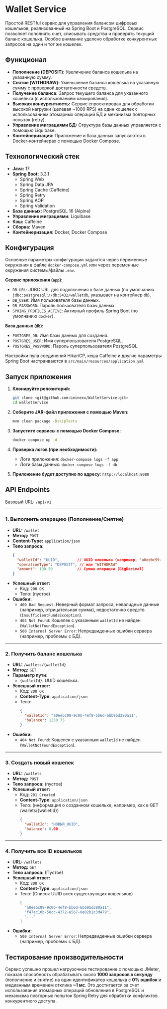 # Wallet Service

Простой RESTful сервис для управления балансом цифровых кошельков, реализованный на Spring Boot и PostgreSQL. Сервис позволяет пополнять счет, списывать средства и проверять текущий баланс кошелька. Особое внимание уделено обработке конкурентных запросов на один и тот же кошелек.

## Функционал

*   **Пополнение (DEPOSIT):** Увеличение баланса кошелька на указанную сумму.
*   **Снятие (WITHDRAW):** Уменьшение баланса кошелька на указанную сумму с проверкой достаточности средств.
*   **Получение баланса:** Запрос текущего баланса для указанного кошелька (с использованием кэширования).
*   **Высокая конкурентность:** Сервис спроектирован для обработки высокой нагрузки (целевая ~1000 RPS) на один кошелек с использованием атомарных операций БД и механизма повторных попыток (retry).
*   **Управление миграциями БД:** Структура базы данных управляется с помощью Liquibase.
*   **Контейнеризация:** Приложение и база данных запускаются в Docker-контейнерах с помощью Docker Compose.

## Технологический стек

*   **Java:** 17
*   **Spring Boot:** 3.3.1
    *   Spring Web
    *   Spring Data JPA
    *   Spring Cache (Caffeine)
    *   Spring Retry
    *   Spring AOP
    *   Spring Validation
*   **База данных:** PostgreSQL 16 (Alpine)
*   **Управление миграциями:** Liquibase
*   **Кэш:** Caffeine
*   **Сборка:** Maven
*   **Контейнеризация:** Docker, Docker Compose

## Конфигурация

Основные параметры конфигурации задаются через переменные окружения в файле `docker-compose.yml` или через переменные окружения системы/файлы `.env`.

**Сервис приложения (`app`):**

*   `DB_URL`: JDBC URL для подключения к базе данных (по умолчанию `jdbc:postgresql://db:5432/walletdb`, указывает на контейнер `db`).
*   `DB_USER`: Имя пользователя базы данных.
*   `DB_PASSWORD`: Пароль пользователя базы данных.
*   `SPRING_PROFILES_ACTIVE`: Активный профиль Spring Boot (по умолчанию `docker`).

**База данных (`db`):**

*   `POSTGRES_DB`: Имя базы данных для создания.
*   `POSTGRES_USER`: Имя суперпользователя PostgreSQL.
*   `POSTGRES_PASSWORD`: Пароль суперпользователя PostgreSQL.

Настройки пула соединений HikariCP, кеша Caffeine и другие параметры Spring Boot настраиваются в `src/main/resources/application.yml`

## Запуск приложения

1.  **Клонируйте репозиторий:**
    ```bash
    git clone <git@github.com:Lminexx/WalletService.git>
    cd walletService
    ```

2.  **Соберите JAR-файл приложения с помощью Maven:**
    ```bash
    mvn clean package -DskipTests
    ```

3.  **Запустите сервисы с помощью Docker Compose:**
    ```bash
    docker-compose up -d
    ```

4.  **Проверка логов (при необходимости):**
    *   Логи приложения: `docker-compose logs -f app`
    *   Логи базы данных: `docker-compose logs -f db`

5.  **Приложение будет доступно по адресу:** `http://localhost:8080`

## API Endpoints

Базовый URL: `/api/v1`

---

### 1. Выполнить операцию (Пополнение/Снятие)

*   **URL:** `/wallet`
*   **Метод:** `POST`
*   **Content-Type:** `application/json`
*   **Тело запроса:**
    ```json
    {
      "walletId": "UUID",        // UUID кошелька (например, "a0eebc99-9c0b-4ef8-bb6d-6bb9bd380a11")
      "operationType": "DEPOSIT", // или "WITHDRAW"
      "amount": 100.50           // Сумма операции (BigDecimal)
    }
    ```
*   **Успешный ответ:**
    *   Код: `200 OK`
    *   Тело: (пустое)
*   **Ошибки:**
    *   `400 Bad Request`: Неверный формат запроса, невалидные данные (например, отрицательная сумма), недостаточно средств (`InsufficientFundsException`).
    *   `404 Not Found`: Кошелек с указанным `walletId` не найден (`WalletNotFoundException`).
    *   `500 Internal Server Error`: Непредвиденные ошибки сервера (например, проблемы с БД).

---

### 2. Получить баланс кошелька

*   **URL:** `/wallets/{walletId}`
*   **Метод:** `GET`
*   **Параметр пути:**
    *   `{walletId}`: UUID кошелька.
*   **Успешный ответ:**
    *   Код: `200 OK`
    *   **Content-Type:** `application/json`
    *   Тело:
        ```json
        {
          "walletId": "a0eebc99-9c0b-4ef8-bb6d-6bb9bd380a11",
          "balance": 1250.75
        }
        ```
*   **Ошибки:**
    *   `404 Not Found`: Кошелек с указанным `walletId` не найден (`WalletNotFoundException`).

---

### 3. Создать новый кошелек

*   **URL:** `/wallets`
*   **Метод:** `POST`
*   **Тело запроса:** (пустое)
*   **Успешный ответ:**
    *   Код: `201 Created`
    *   **Content-Type:** `application/json`
    *   Тело: (информация о созданном кошельке, например, как в GET /wallets/{walletId})
        ```json
        {
          "walletId": "НОВЫЙ_UUID",
          "balance": 0.00
        }
        ```
---

### 4. Получить все ID кошельков

*   **URL:** `/wallets`
*   **Метод:** `GET`
*   **Тело запроса:** (Пустое)
*   **Успешный ответ:**
    *   Код: `200 OK`
    *   **Content-Type:** `application/json`
    *   Тело: (Список UUID всех существующих кошельков)
        ```json
        [
          "a0eebc99-9c0b-4ef8-bb6d-6bb9bd380a11",
          "f47ac10b-58cc-4372-a567-0e02b2c3d479",
          "..."
        ]
        ```
*   **Ошибки:**
    *   `500 Internal Server Error`: Непредвиденные ошибки сервера (например, проблемы с БД).

## Тестирование производительности

Сервис успешно прошел нагрузочное тестирование с помощью JMeter, показав способность обрабатывать около **1000 запросов в секунду** (пополнение и снятие) на один идентификатор кошелька с **0% ошибок** и медианным временем отклика **~1 мс**. Это достигается за счет использования атомарных операций обновления в PostgreSQL и механизма повторных попыток Spring Retry для обработки конфликтов конкурентного доступа.

